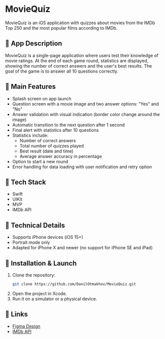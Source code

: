 # MovieQuiz  

MovieQuiz is an iOS application with quizzes about movies from the IMDb Top 250 and the most popular films according to IMDb.  

## 📝 App Description  
MovieQuiz is a single-page application where users test their knowledge of movie ratings. At the end of each game round, statistics are displayed, showing the number of correct answers and the user's best results. The goal of the game is to answer all 10 questions correctly.  

## 🎯 Main Features  
- Splash screen on app launch  
- Question screen with a movie image and two answer options: "Yes" and "No"  
- Answer validation with visual indication (border color change around the image)  
- Automatic transition to the next question after 1 second  
- Final alert with statistics after 10 questions  
- Statistics include:  
  - Number of correct answers  
  - Total number of quizzes played  
  - Best result (date and time)  
  - Average answer accuracy in percentage  
- Option to start a new round  
- Error handling for data loading with user notification and retry option  

## 📌 Tech Stack  
- Swift  
- UIKit  
- MVP  
- IMDb API  

## 🔧 Technical Details  
- Supports iPhone devices (iOS 15+)  
- Portrait mode only  
- Adapted for iPhone X and newer (no support for iPhone SE and iPad)  

## 🚀 Installation & Launch  
1. Clone the repository:  
   ```sh  
   git clone https://github.com/DanilOtmakhov/MovieQuiz.git  
   ```  
2. Open the project in Xcode.  
3. Run it on a simulator or a physical device.  

## 📌 Links  
- [Figma Design](https://www.figma.com/design/l0IMG3Eys35fUrbvArtwsR/YP-Quiz?node-id=367-593&p=f&t=k0itN9RWhs2Qx4RY-0)  
- [IMDb API](https://www.imdb.com/)  

